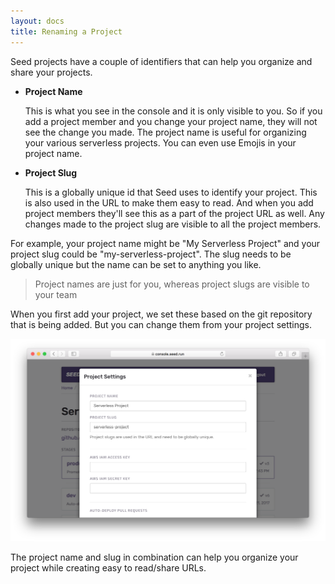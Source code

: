 ```yaml
---
layout: docs
title: Renaming a Project
---
```


Seed projects have a couple of identifiers that can help you organize and share your projects.

- **Project Name**

  This is what you see in the console and it is only visible to you. So if you add a project member and you change your project name, they will not see the change you made. The project name is useful for organizing your various serverless projects. You can even use Emojis in your project name.

- **Project Slug**

  This is a globally unique id that Seed uses to identify your project. This is also used in the URL to make them easy to read. And when you add project members they'll see this as a part of the project URL as well. Any changes made to the project slug are visible to all the project members.

For example, your project name might be "My Serverless Project" and your project slug could be "my-serverless-project". The slug needs to be globally unique but the name can be set to anything you like.

> Project names are just for you, whereas project slugs are visible to your team

When you first add your project, we set these based on the git repository that is being added. But you can change them from your project settings.

![Project Info](/assets/docs/renaming-a-project/project-info.png)

The project name and slug in combination can help you organize your project while creating easy to read/share URLs.
